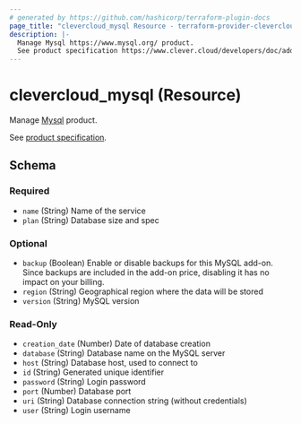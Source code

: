 ```yaml
---
# generated by https://github.com/hashicorp/terraform-plugin-docs
page_title: "clevercloud_mysql Resource - terraform-provider-clevercloud"
description: |-
  Manage Mysql https://www.mysql.org/ product.
  See product specification https://www.clever.cloud/developers/doc/addons/mysql/.
---
```


# clevercloud_mysql (Resource)

Manage [Mysql](https://www.mysql.org/) product.

See [product specification](https://www.clever.cloud/developers/doc/addons/mysql/).



<!-- schema generated by tfplugindocs -->
## Schema

### Required

- `name` (String) Name of the service
- `plan` (String) Database size and spec

### Optional

- `backup` (Boolean) Enable or disable backups for this MySQL add-on. Since backups are included in the add-on price, disabling it has no impact on your billing.
- `region` (String) Geographical region where the data will be stored
- `version` (String) MySQL version

### Read-Only

- `creation_date` (Number) Date of database creation
- `database` (String) Database name on the MySQL server
- `host` (String) Database host, used to connect to
- `id` (String) Generated unique identifier
- `password` (String) Login password
- `port` (Number) Database port
- `uri` (String) Database connection string (without credentials)
- `user` (String) Login username
